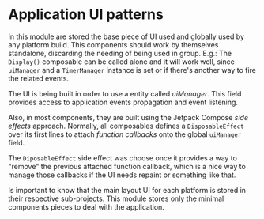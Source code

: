 # Application UI patterns

In this module are stored the base piece of UI used and globally used by any platform build. This
components should work by themselves standalone, discarding the needing of being used in group.
E.g.: The `Display()` composable can be called alone and it will work well, since `uiManager` and
a `TimerManager` instance is set or if there's another way to fire the related events.

The UI is being built in order to use a entity called _uiManager_. This field provides access to
application events propagation and event listening.

Also, in most components, they are built using the Jetpack Compose _side effects_ approach.
Normally, all composables defines a `DisposableEffect` over its first lines to attach _function
callbacks_ onto the global `uiManager` field.

The `DiposableEffect` side effect was choose once it provides a way to "remove" the previous
attached function callback, which is a nice way to manage those callbacks if the UI needs repaint or
something like that.

Is important to know that the main layout UI for each platform is stored in their respective sub-projects. This module stores only the minimal components pieces to deal with the application.
